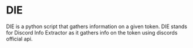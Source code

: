 # DIE
DIE is a python script that gathers information on a given token. DIE stands for Discord Info Extractor as it gathers info on the token using discords official api.
